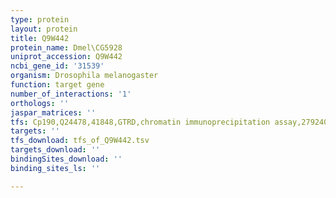 ```yaml
---
type: protein
layout: protein
title: Q9W442
protein_name: Dmel\CG5928
uniprot_accession: Q9W442
ncbi_gene_id: '31539'
organism: Drosophila melanogaster
function: target gene
number_of_interactions: '1'
orthologs: ''
jaspar_matrices: ''
tfs: Cp190,Q24478,41848,GTRD,chromatin immunoprecipitation assay,27924024%5Buid%5D,No
targets: ''
tfs_download: tfs_of_Q9W442.tsv
targets_download: ''
bindingSites_download: ''
binding_sites_ls: ''

---
```

